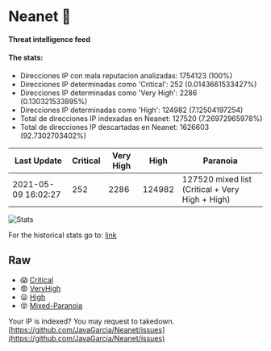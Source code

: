 # Neanet :hocho:
#### Threat intelligence feed
#### The stats:

- Direcciones IP con mala reputacion analizadas: 1754123 (100%)
- Direcciones IP determinadas como 'Critical':  252 (0.0143661533427%)
- Direcciones IP determinadas como 'Very High':  2286 (0.130321533895%)
- Direcciones IP determinadas como 'High':  124982 (7.12504197254)
- Total de direcciones IP indexadas en Neanet:  127520 (7.26972965978%)
- Total de direcciones IP descartadas en Neanet:  1626603 (92.7302703402%)

| Last Update | Critical | Very High | High | Paranoia |
| --- | --- | --- | --- | --- |
| 2021-05-09 16:02:27 | 252 | 2286 | 124982 | 127520 mixed list (Critical + Very High + High)|

![Stats](https://docs.google.com/spreadsheets/d/e/2PACX-1vSnaNMIXVabIpDJjufMlzH7poXnshF3mgd8Is1g9ytUEzVsP5my4Trn8f-xkoLLQ38xpL3HtmUexLo6/pubchart?oid=501124687&format=image)

For the historical stats go to: [link](/stats.csv)
## Raw
- :scream: [Critical](https://raw.githubusercontent.com/JavaGarcia/Neanet/master/blacklists/neanet_critical.txt)
- :fearful: [VeryHigh](https://raw.githubusercontent.com/JavaGarcia/Neanet/master/blacklists/neanet_veryHigh.txtt)
- :frowning: [High](https://raw.githubusercontent.com/JavaGarcia/Neanet/master/blacklists/neanet_high.txt)
- :dizzy_face: [Mixed-Paranoia](https://raw.githubusercontent.com/JavaGarcia/Neanet/master/blacklists/neanet_all.txt)


Your IP is indexed? You may request to takedown. [https://github.com/JavaGarcia/Neanet/issues](https://github.com/JavaGarcia/Neanet/issues)




































































































































































































































































































































































































































































































































































































































































































































































































































































































































































































































































































































































































































































































































































































































































































































































































































































































































































































































































































































































































































































































































































































































































































































































































































































































































































































































































































































































































































































































































































































































































































































































































































































































































































































































































































































































































































































































































































































































































































































































































































































































































































































































































































































































































































































































































































































































































































































































































































































































































































































































































































































































































































































































































































































































































































































































































































































































































































































































































































































































































































































































































































































































































































































































































































